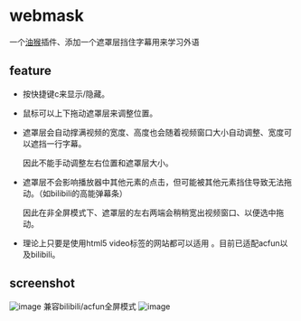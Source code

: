 # webmask

一个[油猴](https://www.tampermonkey.net/)插件、添加一个遮罩层挡住字幕用来学习外语
## feature
- 按快捷键c来显示/隐藏。
- 鼠标可以上下拖动遮罩层来调整位置。
- 遮罩层会自动撑满视频的宽度、高度也会随着视频窗口大小自动调整、宽度可以遮挡一行字幕。

  因此不能手动调整左右位置和遮罩层大小。
- 遮罩层不会影响播放器中其他元素的点击，但可能被其他元素挡住导致无法拖动。（如bilibili的高能弹幕条）

  因此在非全屏模式下、遮罩层的左右两端会稍稍宽出视频窗口、以便选中拖动。
- 理论上只要是使用html5 video标签的网站都可以适用 。目前已适配acfun以及bilibili。
## screenshot
![image](https://user-images.githubusercontent.com/35317716/190640256-e540c3a0-cfa2-45cd-811c-2e63ab303d0c.png)
兼容bilibili/acfun全屏模式
![image](https://user-images.githubusercontent.com/35317716/190640405-7945b9d2-9a67-4a0a-9a39-9349b42b1336.png)


